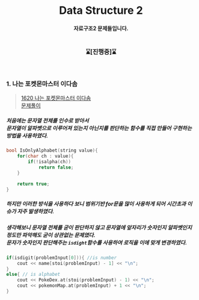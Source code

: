 <div align='center'>

# Data Structure 2
#### 자료구조2 문제들입니다. <br><br>

### ⌛[**진행중**]⌛
<br>

<div align='left'>

### 1. 나는 포켓몬마스터 이다솜
> [1620 나는 포켓몬마스터 이다솜](https://www.acmicpc.net/problem/1620)<br>
> [문제풀이](https://github.com/ehdbs28/Algorithm/blob/main/BAEKJOON/Data_Structure2/1620_Im_PoketmonMaster_Dasom.cpp)

##### 처음에는 문자열 전체를 인수로 받아서<br>문자열이 알파벳으로 이루어져 있는지 아닌지를 판단하는 함수를 직접 만들어 구현하는 방법을 사용하였다.

```cpp
bool IsOnlyAlphabet(string value){
    for(char ch : value){
        if(!isalpha(ch))
            return false;
    }

    return true;
}
```

##### 하지만 이러한 방식을 사용하다 보니 범위기반 for문을 많이 사용하게 되어 시간초과 이슈가 자주 발생하였다.

##### 생각해보니 문자열 전체를 굳이 판단하지 않고 문자열에 앞자리가 **숫자인지 알파벳인지** 정도만 파악해도 굳이 상관없는 문제였다.<br>문자가 숫자인지 판단해주는 `isdight`함수를 사용하여 로직을 이에 맞게 변경하였다.

```cpp
if(isdigit(problemInput[0])){ //is number
    cout << name[stoi(problemInput) - 1] << "\n";
}
else{ // is alphabet
    cout << PokeDex.at(stoi(problemInput) - 1) << "\n";
    cout << pokemonMap.at(problemInput) + 1 << "\n";
}
```
